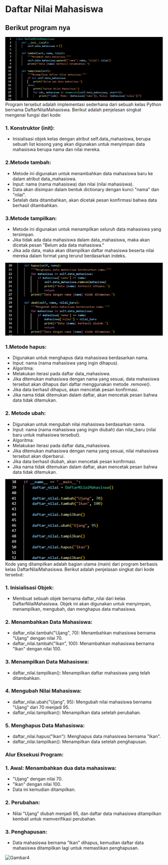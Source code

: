 # Daftar Nilai Mahasiswa

## Berikut program nya

![Gambar1](https://github.com/Raihanardiansyah/Praktikum_8/blob/main/ss/1.png?raw=true)  
Program tersebut adalah implementasi sederhana dari sebuah kelas Python bernama DaftarNilaiMahasiswa. Berikut adalah penjelasan singkat mengenai fungsi dari kode:  
### 1. Konstruktor (__init__):  
- Inisialisasi objek kelas dengan atribut self.data_mahasiswa, berupa sebuah list kosong yang akan digunakan untuk menyimpan data mahasiswa berupa nama dan nilai mereka.  
### 2.Metode tambah:  
- Metode ini digunakan untuk menambahkan data mahasiswa baru ke dalam atribut data_mahasiswa.  
- Input: nama (nama mahasiswa) dan nilai (nilai mahasiswa).  
- Data akan disimpan dalam bentuk dictionary dengan kunci "nama" dan "nilai".  
- Setelah data ditambahkan, akan dicetak pesan konfirmasi bahwa data berhasil ditambahkan.  
### 3.Metode tampilkan:  
- Metode ini digunakan untuk menampilkan seluruh data mahasiswa yang tersimpan.  
- Jika tidak ada data mahasiswa dalam data_mahasiswa, maka akan dicetak pesan "Belum ada data mahasiswa."  
- Jika ada data, maka akan ditampilkan daftar mahasiswa beserta nilai mereka dalam format yang terurut berdasarkan indeks.

![Gambar2](https://github.com/Raihanardiansyah/Praktikum_8/blob/main/ss/2.png?raw=true)  
### 1.Metode hapus:  
- Digunakan untuk menghapus data mahasiswa berdasarkan nama.  
- Input: nama (nama mahasiswa yang ingin dihapus).  
- Algoritma:  
- Melakukan iterasi pada daftar data_mahasiswa.  
- Jika ditemukan mahasiswa dengan nama yang sesuai, data mahasiswa tersebut akan dihapus dari daftar menggunakan metode .remove().
- Jika data berhasil dihapus, akan mencetak pesan konfirmasi.
- Jika nama tidak ditemukan dalam daftar, akan mencetak pesan bahwa data tidak ditemukan.

### 2. Metode ubah:  
- Digunakan untuk mengubah nilai mahasiswa berdasarkan nama.  
- Input: nama (nama mahasiswa yang ingin diubah) dan nilai_baru (nilai baru untuk mahasiswa tersebut).  
- Algoritma:  
- Melakukan iterasi pada daftar data_mahasiswa.  
- Jika ditemukan mahasiswa dengan nama yang sesuai, nilai mahasiswa tersebut akan diperbarui.  
- Jika data berhasil diubah, akan mencetak pesan konfirmasi.  
- Jika nama tidak ditemukan dalam daftar, akan mencetak pesan bahwa data tidak ditemukan.  

![Gambar3](https://github.com/Raihanardiansyah/Praktikum_8/blob/main/ss/3.png?raw=true)  
Kode yang ditampilkan adalah bagian utama (main) dari program berbasis kelas DaftarNilaiMahasiswa. Berikut adalah penjelasan singkat dari kode tersebut:  
### 1. Inisialisasi Objek:
- Membuat sebuah objek bernama daftar_nilai dari kelas DaftarNilaiMahasiswa. Objek ini akan digunakan untuk menyimpan, menampilkan, mengubah, dan menghapus data mahasiswa.  
### 2. Menambahkan Data Mahasiswa:  
- daftar_nilai.tambah("Ujang", 70): Menambahkan mahasiswa bernama "Ujang" dengan nilai 70.  
- daftar_nilai.tambah("Ikan", 100): Menambahkan mahasiswa bernama "Ikan" dengan nilai 100.  
### 3. Menampilkan Data Mahasiswa:  
- daftar_nilai.tampilkan(): Menampilkan daftar mahasiswa yang telah ditambahkan.  
### 4. Mengubah Nilai Mahasiswa:  
- daftar_nilai.ubah("Ujang", 95): Mengubah nilai mahasiswa bernama "Ujang" dari 70 menjadi 95.  
- daftar_nilai.tampilkan(): Menampilkan data setelah perubahan.  
### 5. Menghapus Data Mahasiswa:  
- daftar_nilai.hapus("Ikan"): Menghapus data mahasiswa bernama "Ikan".  
- daftar_nilai.tampilkan(): Menampilkan data setelah penghapusan.  

### Alur Eksekusi Program:
### 1. Awal: Menambahkan dua data mahasiswa:
- "Ujang" dengan nilai 70.
- "Ikan" dengan nilai 100.
- Data ini kemudian ditampilkan.
### 2. Perubahan:   
- Nilai "Ujang" diubah menjadi 95, dan daftar data mahasiswa ditampilkan kembali untuk memverifikasi perubahan.
### 3. Penghapusan:  
- Data mahasiswa bernama "Ikan" dihapus, kemudian daftar data mahasiswa ditampilkan lagi untuk memastikan penghapusan.

![Gambar4](?raw=true)
